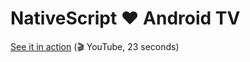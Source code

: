 # NativeScript ❤️ Android TV

[See it in action](https://www.youtube.com/watch?v=b9Wv0IzN3ts) (🎬 YouTube, 23 seconds)